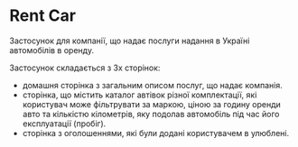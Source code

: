 # Rent Car
Застосунок для компанії, що надає послуги надання в Україні автомобілів в оренду.

Застосунок складається з 3х сторінок:
* домашня сторінка з загальним описом послуг, що надає компанія.
* сторінка, що містить каталог автівок різної комплектації, які користувач може фільтрувати за маркою, ціною за годину оренди авто та кількістю кілометрів, яку подолав автомобіль під час його експлуатації (пробіг).
* сторінка з оголошеннями, які були додані користувачем в улюблені.
